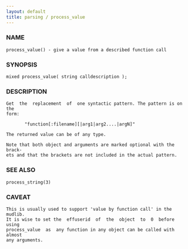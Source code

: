 ```yaml
---
layout: default
title: parsing / process_value
---
```


### NAME

    process_value() - give a value from a described function call

### SYNOPSIS

    mixed process_value( string calldescription );

### DESCRIPTION

    Get  the  replacement  of  one syntactic pattern. The pattern is on the
    form:

           "function[:filename][|arg1|arg2....|argN]"

    The returned value can be of any type.

    Note that both object and arguments are marked optional with the brack‐
    ets and that the brackets are not included in the actual pattern.

### SEE ALSO

    process_string(3)

### CAVEAT

    This is usually used to support 'value by function call' in the mudlib.
    It is wise to set the  effuserid  of  the  object  to  0  before  using
    process_value  as  any function in any object can be called with almost
    any arguments.

